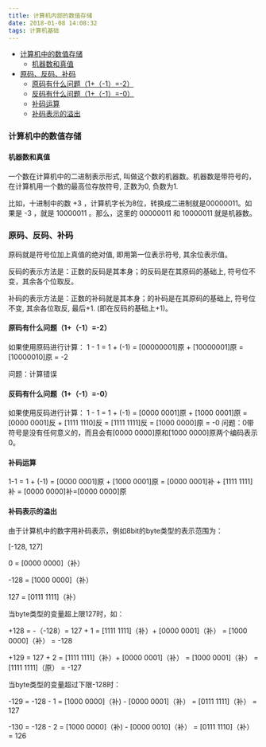 ```yaml
---
title: 计算机内部的数值存储
date: 2018-01-08 14:08:32
tags: 计算机基础
---
```


<!-- START doctoc generated TOC please keep comment here to allow auto update -->
<!-- DON'T EDIT THIS SECTION, INSTEAD RE-RUN doctoc TO UPDATE -->

- [计算机中的数值存储](#%E8%AE%A1%E7%AE%97%E6%9C%BA%E4%B8%AD%E7%9A%84%E6%95%B0%E5%80%BC%E5%AD%98%E5%82%A8)
  - [机器数和真值](#%E6%9C%BA%E5%99%A8%E6%95%B0%E5%92%8C%E7%9C%9F%E5%80%BC)
- [原码、反码、补码](#%E5%8E%9F%E7%A0%81%E5%8F%8D%E7%A0%81%E8%A1%A5%E7%A0%81)
  - [原码有什么问题（1+（-1）=-2）](#%E5%8E%9F%E7%A0%81%E6%9C%89%E4%BB%80%E4%B9%88%E9%97%AE%E9%A2%981-1-2)
  - [反码有什么问题（1+（-1）=-0）](#%E5%8F%8D%E7%A0%81%E6%9C%89%E4%BB%80%E4%B9%88%E9%97%AE%E9%A2%981-1-0)
  - [补码运算](#%E8%A1%A5%E7%A0%81%E8%BF%90%E7%AE%97)
  - [补码表示的溢出](#%E8%A1%A5%E7%A0%81%E8%A1%A8%E7%A4%BA%E7%9A%84%E6%BA%A2%E5%87%BA)

<!-- END doctoc generated TOC please keep comment here to allow auto update -->


### 计算机中的数值存储

#### 机器数和真值

一个数在计算机中的二进制表示形式, 叫做这个数的机器数。机器数是带符号的，在计算机用一个数的最高位存放符号, 正数为0, 负数为1.

比如，十进制中的数 +3 ，计算机字长为8位，转换成二进制就是00000011。如果是 -3 ，就是 10000011 。那么，这里的 00000011 和 10000011 就是机器数。

### 原码、反码、补码

原码就是符号位加上真值的绝对值, 即用第一位表示符号, 其余位表示值。

反码的表示方法是：正数的反码是其本身；的反码是在其原码的基础上, 符号位不变，其余各个位取反。

补码的表示方法是：正数的补码就是其本身；的补码是在其原码的基础上, 符号位不变, 其余各位取反, 最后+1. (即在反码的基础上+1)。

#### 原码有什么问题（1+（-1）=-2）

如果使用原码进行计算：
   1 - 1 = 1 + (-1) = [00000001]原 + [10000001]原 = [10000010]原 = -2

问题：计算错误

#### 反码有什么问题（1+（-1）=-0）

如果使用反码进行计算：
   1 - 1 = 1 + (-1) 
   = [0000 0001]原 + [1000 0001]原 
   = [0000 0001]反 + [1111 1110]反 
   = [1111 1111]反 = [1000 0000]原 
   = -0
问题：0带符号是没有任何意义的，而且会有[0000 0000]原和[1000 0000]原两个编码表示0。

#### 补码运算

1-1 = 1 + (-1) 
= [0000 0001]原 + [1000 0001]原 
= [0000 0001]补 + [1111 1111]补 
= [0000 0000]补=[0000 0000]原

#### 补码表示的溢出

由于计算机中的数字用补码表示，例如8bit的byte类型的表示范围为：

[-128, 127]

0 = [0000 0000]（补）

-128 = [1000 0000]（补）

127 = [0111 1111]（补）

当byte类型的变量超上限127时，如：

+128 = -（-128）= 127 + 1 
= [1111 1111]（补）+ [0000 0001]（补） 
= [1000 0000]（补） 
= -128

+129 = 127 + 2 
= [1111 1111]（补）+ [0000 0001]（补） 
= [1000 0001]（补） 
= [1111 1111]（原） 
= -127

当byte类型的变量超过下限-128时：

-129 = -128 - 1 
= [1000 0000]（补) - [0000 0001]（补） 
= [0111 1111]（补） 
= 127

-130 = -128 - 2 
= [1000 0000]（补) - [0000 0010]（补） 
= [0111 1110]（补） 
= 126

